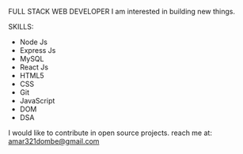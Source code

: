 FULL STACK WEB DEVELOPER
I am interested in building new things.

SKILLS:

* Node Js
* Express Js
* MySQL
* React Js
* HTML5
* CSS
* Git
* JavaScript
* DOM
* DSA

I would like to contribute in open source projects.
reach me at: amar321dombe@gmail.com
